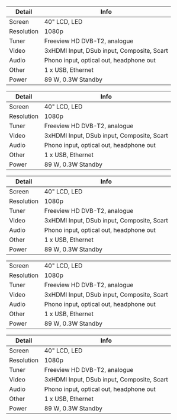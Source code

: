 

Detail | Info
-- | --
Screen | 40" LCD, LED
Resolution | 1080p
Tuner | Freeview HD DVB-T2, analogue
Video | 3xHDMI Input, DSub input, Composite, Scart
Audio | Phono input, optical out, headphone out
Other | 1 x USB, Ethernet
Power | 89 W, 0.3W Standby



| Detail | Info |
| ------ | ---- |
| Screen | 40" LCD, LED |
| Resolution | 1080p |
| Tuner | Freeview HD DVB-T2, analogue |
| Video | 3xHDMI Input, DSub input, Composite, Scart |
| Audio | Phono input, optical out, headphone out |
| Other | 1 x USB, Ethernet |
| Power | 89 W, 0.3W Standby |



Detail     | Info
---------- | ----
Screen     | 40" LCD, LED
Resolution | 1080p
Tuner      | Freeview HD DVB-T2, analogue
Video      | 3xHDMI Input, DSub input, Composite, Scart
Audio      | Phono input, optical out, headphone out
Other      | 1 x USB, Ethernet
Power      | 89 W, 0.3W Standby


| | |
|-|-|
| Screen | 40" LCD, LED |
| Resolution | 1080p |
| Tuner | Freeview HD DVB-T2, analogue |
| Video | 3xHDMI Input, DSub input, Composite, Scart |
| Audio | Phono input, optical out, headphone out |
| Other | 1 x USB, Ethernet |
| Power | 89 W, 0.3W Standby |



Detail | Info
------ | ----
Screen | 40" LCD, LED
Resolution | 1080p
Tuner | Freeview HD DVB-T2, analogue
Video | 3xHDMI Input, DSub input, Composite, Scart
Audio | Phono input, optical out, headphone out
Other | 1 x USB, Ethernet
Power | 89 W, 0.3W Standby
